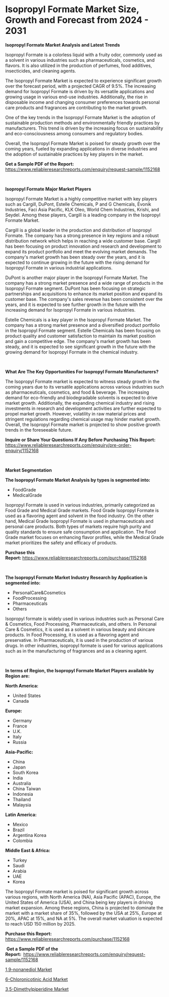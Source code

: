 <p><h1>Isopropyl Formate Market Size, Growth and Forecast from 2024 - 2031</h1></p><p><strong>Isopropyl Formate Market Analysis and Latest Trends</strong></p>
<p><p>Isopropyl Formate is a colorless liquid with a fruity odor, commonly used as a solvent in various industries such as pharmaceuticals, cosmetics, and flavors. It is also utilized in the production of perfumes, food additives, insecticides, and cleaning agents.</p><p>The Isopropyl Formate Market is expected to experience significant growth over the forecast period, with a projected CAGR of 9.5%. The increasing demand for Isopropyl Formate is driven by its versatile applications and growing usage in various end-use industries. Additionally, the rise in disposable income and changing consumer preferences towards personal care products and fragrances are contributing to the market growth.</p><p>One of the key trends in the Isopropyl Formate Market is the adoption of sustainable production methods and environmentally friendly practices by manufacturers. This trend is driven by the increasing focus on sustainability and eco-consciousness among consumers and regulatory bodies.</p><p>Overall, the Isopropyl Formate Market is poised for steady growth over the coming years, fueled by expanding applications in diverse industries and the adoption of sustainable practices by key players in the market.</p></p>
<p><strong>Get a Sample PDF of the Report:&nbsp;</strong> <a href="https://www.reliableresearchreports.com/enquiry/request-sample/1152168">https://www.reliableresearchreports.com/enquiry/request-sample/1152168</a></p>
<p>&nbsp;</p>
<p><strong>Isopropyl Formate Major Market Players</strong></p>
<p><p>Isopropyl Formate Market is a highly competitive market with key players such as Cargill, DuPont, Estelle Chemicals, P and G Chemicals, Evonik Industries, Faci Asia Pacific, KLK Oleo, World Chem Industries, Krishi, and Seydel. Among these players, Cargill is a leading company in the Isopropyl Formate Market. </p><p>Cargill is a global leader in the production and distribution of Isopropyl Formate. The company has a strong presence in key regions and a robust distribution network which helps in reaching a wide customer base. Cargill has been focusing on product innovation and research and development to expand its product portfolio and meet the evolving market demands. The company's market growth has been steady over the years, and it is expected to continue growing in the future with the rising demand for Isopropyl Formate in various industrial applications.</p><p>DuPont is another major player in the Isopropyl Formate Market. The company has a strong market presence and a wide range of products in the Isopropyl Formate segment. DuPont has been focusing on strategic partnerships and acquisitions to enhance its market position and expand its customer base. The company's sales revenue has been consistent over the years, and it is expected to see further growth in the future with the increasing demand for Isopropyl Formate in various industries.</p><p>Estelle Chemicals is a key player in the Isopropyl Formate Market. The company has a strong market presence and a diversified product portfolio in the Isopropyl Formate segment. Estelle Chemicals has been focusing on product quality and customer satisfaction to maintain its market position and gain a competitive edge. The company's market growth has been steady, and it is expected to see significant growth in the future with the growing demand for Isopropyl Formate in the chemical industry.</p></p>
<p>&nbsp;</p>
<p><strong>What Are The Key Opportunities For Isopropyl Formate Manufacturers?</strong></p>
<p><p>The Isopropyl Formate market is expected to witness steady growth in the coming years due to its versatile applications across various industries such as pharmaceuticals, cosmetics, and food & beverage. The increasing demand for eco-friendly and biodegradable solvents is expected to drive market growth. Additionally, the expanding chemical industry and rising investments in research and development activities are further expected to propel market growth. However, volatility in raw material prices and stringent regulations regarding chemical usage may hinder market growth. Overall, the Isopropyl Formate market is projected to show positive growth trends in the foreseeable future.</p></p>
<p><strong>Inquire or Share Your Questions If Any Before Purchasing This Report:</strong> <a href="https://www.reliableresearchreports.com/enquiry/pre-order-enquiry/1152168">https://www.reliableresearchreports.com/enquiry/pre-order-enquiry/1152168</a></p>
<p>&nbsp;</p>
<p><strong>Market Segmentation</strong></p>
<p><strong>The Isopropyl Formate Market Analysis by types is segmented into:</strong></p>
<p><ul><li>FoodGrade</li><li>MedicalGrade</li></ul></p>
<p><p>Isopropyl Formate is used in various industries, primarily categorized as Food Grade and Medical Grade markets. Food Grade Isopropyl Formate is used as a flavoring agent and solvent in the food industry. On the other hand, Medical Grade Isopropyl Formate is used in pharmaceuticals and personal care products. Both types of markets require high purity and quality standards to ensure safe consumption and application. The Food Grade market focuses on enhancing flavor profiles, while the Medical Grade market prioritizes the safety and efficacy of products.</p></p>
<p><strong>Purchase this Report:&nbsp;</strong><a href="https://www.reliableresearchreports.com/purchase/1152168">https://www.reliableresearchreports.com/purchase/1152168</a></p>
<p>&nbsp;</p>
<p><strong>The Isopropyl Formate Market Industry Research by Application is segmented into:</strong></p>
<p><ul><li>PersonalCare&Cosmetics</li><li>FoodProcessing</li><li>Pharmaceuticals</li><li>Others</li></ul></p>
<p><p>Isopropyl formate is widely used in various industries such as Personal Care & Cosmetics, Food Processing, Pharmaceuticals, and others. In Personal Care & Cosmetics, it is used as a solvent in various beauty and skincare products. In Food Processing, it is used as a flavoring agent and preservative. In Pharmaceuticals, it is used in the production of various drugs. In other industries, isopropyl formate is used for various applications such as in the manufacturing of fragrances and as a cleaning agent.</p></p>
<p>&nbsp;</p>
<p><strong>In terms of Region, the Isopropyl Formate Market Players available by Region are:</strong></p>
<p>
    <p> <strong> North America: </strong>
        <ul>
            <li>United States</li>
            <li>Canada</li>
        </ul>
        </p> 
    <p> <strong> Europe: </strong>
        <ul>
            <li>Germany</li>
            <li>France</li>
            <li>U.K.</li>
            <li>Italy</li>
            <li>Russia</li>
        </ul>
        </p> 
    <p> <strong> Asia-Pacific: </strong>
        <ul>
            <li>China</li>
            <li>Japan</li>
            <li>South Korea</li>
            <li>India</li>
            <li>Australia</li>
            <li>China Taiwan</li>
            <li>Indonesia</li>
            <li>Thailand</li>
            <li>Malaysia</li>
        </ul>
        </p> 
    <p> <strong> Latin America: </strong>
        <ul>
            <li>Mexico</li>
            <li>Brazil</li>
            <li>Argentina Korea</li>
            <li>Colombia</li>
        </ul>
        </p> 
    <p> <strong> Middle East & Africa: </strong>
        <ul>
            <li>Turkey</li>
            <li>Saudi</li>
            <li>Arabia</li>
            <li>UAE</li>
            <li>Korea</li>
        </ul>
    </p>
    </p>
<p><p>The Isopropyl Formate market is poised for significant growth across various regions, with North America (NA), Asia Pacific (APAC), Europe, the United States of America (USA), and China being key players in driving market expansion. Among these regions, China is projected to dominate the market with a market share of 35%, followed by the USA at 25%, Europe at 20%, APAC at 15%, and NA at 5%. The overall market valuation is expected to reach USD 150 million by 2025.</p></p>
<p><strong>Purchase this Report: </strong><a href="https://www.reliableresearchreports.com/purchase/1152168">https://www.reliableresearchreports.com/purchase/1152168</a></p>
<p>&nbsp;<strong>Get a Sample PDF of the Report:&nbsp;&nbsp;</strong><a href="https://www.reliableresearchreports.com/enquiry/request-sample/1152168">https://www.reliableresearchreports.com/enquiry/request-sample/1152168</a></p>
<p><strong></strong></p>
<p><p><a href="https://view.publitas.com/reportprime-1/19-nonanediol-market-size-share-trends-analysis-report-by-material-by-type-by-end-user-by-region-and-segment-forecasts-2023-2030/">1,9-nonanediol Market</a></p><p><a href="https://view.publitas.com/reportprime-1/6-chloronicotinic-acid-market-a-comprehensive-report-of-its-market-share-growth-trends-2023-2030/">6-Chloronicotinic Acid Market</a></p><p><a href="https://view.publitas.com/reportprime-1/35-dimethylpiperidine-market-share-market-new-trends-analysis-report-by-type-by-application-by-end-use-by-region-and-segment-forecasts-2023-2030/">3,5-Dimethylpiperidine Market</a></p></p>